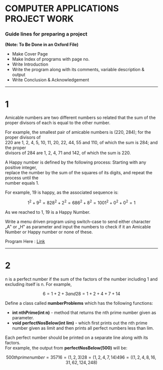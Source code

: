 # COMPUTER APPLICATIONS PROJECT WORK

### Guide lines for preparing a project
**(Note: To Be Done in an Oxford File)**

+ Make Cover Page
+ Make Index of programs with page no.
+ Write Introduction
+ Write the program along with its comments, variable description & output
+ Write Conclusion & Acknowledgement

----------------------------------------------------------------------------------------------------------------------------
# 1

Amicable numbers are two different numbers so related that the sum of the proper divisors of
each is equal to the other number. <br>

For example, the smallest pair of amicable numbers is (220, 284); for the proper divisors of <br>
220 are 1, 2, 4, 5, 10, 11, 20, 22, 44, 55 and 110, of which the sum is 284; and the proper <br>
divisors of 284 are 1, 2, 4, 71 and 142, of which the sum is 220.

A Happy number is defined by the following process: Starting with any positive integer, <br>
replace the number by the sum of the squares of its digits, and repeat the process until the <br>
number equals 1. 

For example, 19 is happy, as the associated sequence is: <br>
```math
1^2 + 9^2 = 82  
8^2 + 2^2 = 68
6^2 + 8^2 = 100
1^2 + 0^2 + 0^2 = 1
```
As we reached to 1, 19 is a Happy Number.

Write a menu driven program using switch-case to send either character „A‟ or „H‟ as
parameter and input the numbers to check if it an Amicable Number or Happy number or
none of these.

Program Here : [Link](https://github.com/Shiv-Learning-Cente/Computer-Applications-X/blob/main/Project/AmbicableHappy.java)

----------------------------------------------------------------------------------------------------------------------------
# 2

n is a perfect number if the sum of the factors of the number including 1 and excluding itself is n.
For example,
```math
6 =1+2+3 and
28=1+2+4+7+14
```

Define a class called **numberProblems** which has the following functions: <br>
+ **int nthPrime(int n)** - method that returns the nth prime number given as parameter. <br>
+ **void perfectNosBelow(int lim)** - which first prints out the nth prime number given as limit and then prints all perfect numbers less than lim.

Each perfect number should be printed on a separate line along with its factors.  <br>
For example, the output from **perfectNosBelow(500)** will be:

```math
500th prime number = 3571
6   = (1,2,3)
28  = (1,2,4,7,14)
496 = ( (1, 2, 4, 8, 16, 31, 62, 124, 248)
```
